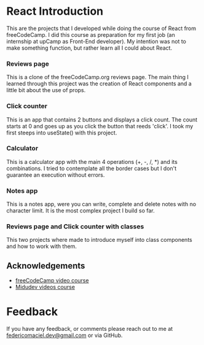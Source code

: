 # React Introduction

This are the projects that I developed while doing the course of React from freeCodeCamp. I did this course as preparation for my first job (an internship at upCamp as Front-End developer). My intention was not to make something function, but rather learn all I could about React.

### Reviews page

This is a clone of the freeCodeCamp.org reviews page.
The main thing I learned through this project was the creation of React components and a little bit about the use of props.

### Click counter

This is an app that contains 2 buttons and displays a click count. The count starts at 0 and goes up as you click the button that reeds 'click'. I took my first steeps into useState() with this project.

### Calculator

This is a calculator app with the main 4 operations (+, -, /, \*) and its combinations. I tried to contemplate all the border cases but I don't guarantee an execution without errors.

### Notes app

This is a notes app, were you can write, complete and delete notes with no character limit. It is the most complex project I build so far.

### Reviews page and Click counter with classes

This two projects where made to introduce myself into class components and how to work with them.

## Acknowledgements

- [freeCodeCamp video course](https://www.youtube.com/watch?v=6Jfk8ic3KVk&t=9256s)
- [Midudev videos course](https://www.youtube.com/watch?v=7iobxzd_2wY&list=WL&index=1&t=2740s)

# Feedback

If you have any feedback, or comments please reach out to me at federicomaciel.dev@gmail.com or via GitHub.
